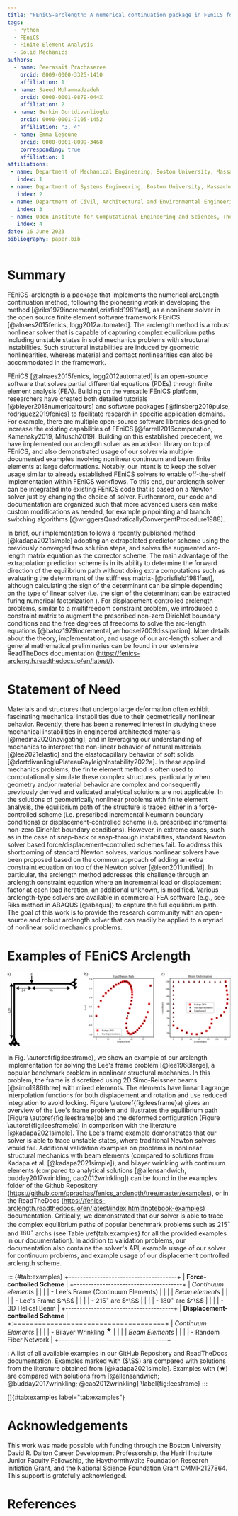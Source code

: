 ```yaml
---
title: "FEniCS-arclength: A numerical continuation package in FEniCS for nonlinear problems in solid mechanics"
tags:
  - Python
  - FEniCS
  - Finite Element Analysis
  - Solid Mechanics
authors:
  - name: Peerasait Prachaseree
    orcid: 0009-0000-3325-1410
    affiliation: 1 
  - name: Saeed Mohammadzadeh
    orcid: 0000-0001-9879-044X
    affiliation: 2
  - name: Berkin Dortdivanlioglu
    orcid: 0000-0001-7105-1452
    affiliation: "3, 4"
  - name: Emma Lejeune
    orcid: 0000-0001-8099-3468
    corresponding: true
    affiliation: 1
affiliations:
 - name: Department of Mechanical Engineering, Boston University, Massachusetts, the United States of America
   index: 1
 - name: Department of Systems Engineering, Boston University, Massachusetts, the United States of America
   index: 2
 - name: Department of Civil, Architectural and Environmental Engineering, The University of Texas at Austin, Austin, the United States of America
   index: 3
 - name: Oden Institute for Computational Engineering and Sciences, The University of Texas at Austin, Austin, the United States of America
   index: 4
date: 16 June 2023
bibliography: paper.bib
---
```


# Summary

FEniCS-arclength is a package that implements the numerical arcLength continuation method, following the pioneering work in developing the method [@riks1979incremental,crisfield1981fast], as a nonlinear solver in the open source finite element software framework FEniCS [@alnaes2015fenics, logg2012automated]. The arclength method is a robust nonlinear solver that is capable of capturing complex equilibrium paths including unstable states in solid mechanics problems with structural instabilities.
Such structural instabilities are induced by geometric nonlinearities, whereas material and contact nonlinearities can also be accommodated in the framework. 

FEniCS [@alnaes2015fenics, logg2012automated] is an open-source software that solves partial differential equations (PDEs) through finite element analysis (FEA). Building on the versatile FEniCS platform, researchers have created both detailed tutorials [@bleyer2018numericaltours] and software packages [@finsberg2019pulse, rodriguez2019fenics] to facilitate research in specific application domains. For example, there are multiple open-source software libraries designed to increase the existing capabilities of FEniCS [@farrell2016computation, Kamensky2019, Mitusch2019]. Building on this established precedent, we have implemented our arclength solver as an add-on library on top of FEniCS, and also demonstrated usage of our solver via multiple documented examples involving nonlinear continuum and beam finite elements at large deformations. Notably, our intent is to keep the solver usage similar to already established FEniCS solvers to enable off-the-shelf implementation within FEniCS workflows. To this end, our arclength solver can be integrated into existing FEniCS code that is based on a Newton solver just by changing the choice of solver. Furthermore, our code and documentation are organized such that more advanced users can make custom modifications as needed, for example pinpointing and branch switching algorithms [@wriggersQuadraticallyConvergentProcedure1988]. 

In brief, our implementation follows a recently published method [@kadapa2021simple] adopting an extrapolated predictor scheme using the previously converged two solution steps, and solves the augmented arc-length matrix equation as the corrector scheme. The main advantage of the extrapolation prediction scheme is in its ability to determine the forward direction of the equilibrium path without doing extra computations such as evaluating the determinant of the stiffness matrix~[@crisfield1981fast], although calculating the sign of the determinant can be simple depending on the type of linear solver (i.e. the sign of the determinant can be extracted furing numerical factorization ). For displacement-controlled arclength problems, similar to a multifreedom constraint problem, we introduced a constraint matrix to augment the prescribed non-zero Dirichlet boundary conditions and the free degrees of freedoms to solve the arc-length equations [@batoz1979incremental,verhoosel2009dissipation]. More details about the theory, implementation, and usage of our arc-length solver and general mathematical preliminaries can be found in our extensive ReadTheDocs documentation (<https://fenics-arclength.readthedocs.io/en/latest/>). 

# Statement of Need
Materials and structures that undergo large deformation often exhibit fascinating mechanical instabilities due to their geometrically nonlinear behavior. Recently, there has been a renewed interest in studying these mechanical instabilities in engineered architected materials [@medina2020navigating], and in leveraging our understanding of mechanics to interpret the non-linear behavior of natural materials [@lee2021elastic] and the elastocapillary behavior of soft solids [@dortdivanliogluPlateauRayleighInstability2022a]. In these applied mechanics problems, the finite element method is often used to computationally simulate these complex structures, particularly when geometry and/or material behavior are complex and consequently previously derived and validated analytical solutions are not applicable. In the solutions of geometrically nonlinear problems with finite element analysis, the equilibrium path of the structure is traced either in a force-controlled scheme (i.e. prescribed incremental Neumann boundary conditions) or displacement-controlled scheme (i.e. prescribed incremental non-zero Dirichlet boundary conditions). However, in extreme cases, such as in the case of snap-back or snap-through instabilities, standard Newton solver based force/displacement-controlled schemes fail. To address this shortcoming of standard Newton solvers, various nonlinear solvers have been proposed based on the common approach of adding an extra constraint equation on top of the Newton solver [@leon2011unified]. In particular, the arclength method addresses this challenge through an arclength constraint equation where an incremental load or displacement factor at each load iteration, an additional unknown, is modified. Various arclength-type solvers are available in commercial FEA software (e.g., see Riks method in ABAQUS [@abaqus]) to capture the full equilibrium path. The goal of this work is to provide the research community with an open-source and robust arclength solver that can readily be applied to a myriad of nonlinear solid mechanics problems.

# Examples of FEniCS Arclength

![A demonstration of our arclength solver via the snap-back instability behavior of Lee's frame, a popular benchmark problem in nonlinear structural mechanics: a) The problem definition for Lee's frame; b) The equilibrium path from our solver compared to the literature [@kadapa2021simple]; c) The final deformed configuration from our solver compared to the literature [@kadapa2021simple].\label{fig:leesframe}](joss_arclength.png)

In Fig. \autoref{fig:leesframe}, we show an example of our arclength implementation for solving the Lee's frame problem [@lee1968large], a popular benchmark problem in nonlinear structural mechanics. In this problem, the frame is discretized using 2D Simo-Reissner beams [@simo1986three] with mixed elements. The elements have linear Lagrange interpolation functions for both displacement and rotation and use reduced integration to avoid locking. Figure \autoref{fig:leesframe}a) gives an overview of the Lee's frame problem and illustrates the equilibrium path (Figure \autoref{fig:leesframe}b) and the deformed configuration (Figure \autoref{fig:leesframe}c) in comparison with the literature [@kadapa2021simple]. The Lee's frame example demonstrates that our solver is able to trace unstable states, where traditional Newton solvers would fail. Additional validation examples on problems in nonlinear structural mechanics with beam elements (compared to solutions from Kadapa et al. [@kadapa2021simple]), and bilayer wrinkling with continuum elements (compared to analytical solutions [@allensandwich, budday2017wrinkling, cao2012wrinkling]) can be found in the examples folder of the Github Repository (<https://github.com/pprachas/fenics_arclength/tree/master/examples>), or in the ReadTheDocs (<https://fenics-arclength.readthedocs.io/en/latest/index.html#notebook-examples>) documentation. Critically, we demonstrated that our solver is able to trace the complex equilibrium paths of popular benchmark problems such as $215^\circ$ and $180^\circ$ archs (see Table \ref{tab:examples} for all the provided examples in our documentation). In addition to validation problems, our documentation also contains the solver's API, example usage of our solver for continuum problems, and example usage of our displacement controlled arclength scheme.

::: {#tab:examples}
+--------------------------------------+
| **Force-controlled Scheme**          |
+--------------------------------------+
| *Continuum elements*                 |
|                                      |
| -   Lee's Frame (Continuum Elements) |
|                                      |
| *Beam elements*                      |
|                                      |
| -   Lee's Frame $^\S$                |
|                                      |
| -   $215^\circ$ arc $^\S$            |
|                                      |
| -   $180^\circ$ arc $^\S$            |
|                                      |
| -   3D Helical Beam                  |
+--------------------------------------+
| **Displacement-controlled Scheme**   |
+:=====================================+
| *Continuum Elements*                 |
|                                      |
| -   Bilayer Wrinkling $^\bigstar$    |
|                                      |
| *Beam Elements*                      |
|                                      |
| -   Random Fiber Network             |
+--------------------------------------+

: A list of all available examples in our GitHub Repository and
ReadTheDocs documentation. Examples marked with ($\S$) are compared with
solutions from the literature obtained from [@kadapa2021simple].
Examples with ($\bigstar$) are compared with solutions from
[@allensandwich; @budday2017wrinkling; @cao2012wrinkling] \label{fig:leesframe}
:::

[]{#tab:examples label="tab:examples"}

# Acknowledgements

This work was made possible with funding through the Boston University David R. Dalton Career Development Professorship, the Hariri Institute Junior Faculty Fellowship, the Haythornthwaite Foundation Research Initiation Grant, and the National Science Foundation Grant CMMI-2127864. This support is gratefully acknowledged.


# References
